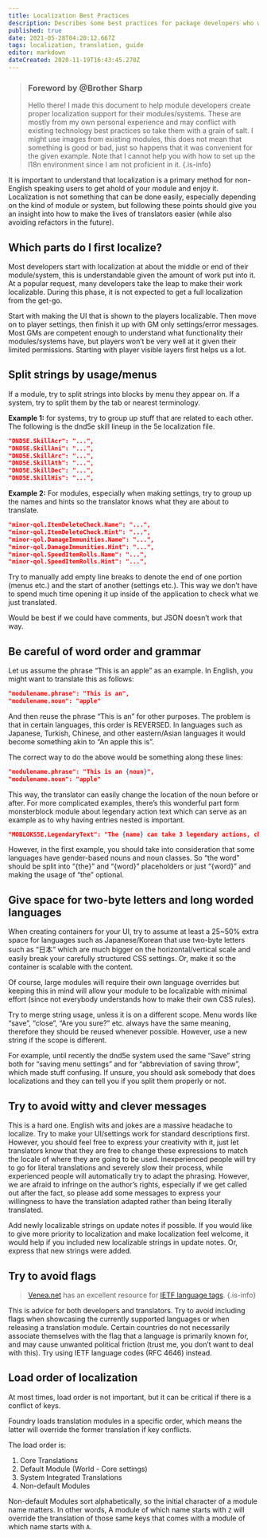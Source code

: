 ```yaml
---
title: Localization Best Practices
description: Describes some best practices for package developers who wish to enable their package to be translated.
published: true
date: 2021-05-28T04:20:12.667Z
tags: localization, translation, guide
editor: markdown
dateCreated: 2020-11-19T16:43:45.270Z
---
```


> ### Foreword by @Brother Sharp
> Hello there!
> I made this document to help module developers create proper localization support for their modules/systems. These are mostly from my own personal experience and may conflict with existing technology best practices so take them with a grain of salt. I might use images from existing modules, this does not mean that something is good or bad, just so happens that it was convenient for the given example. Note that I cannot help you with how to set up the l18n environment since I am not proficient in it.
{.is-info}

It is important to understand that localization is a primary method for non-English speaking users to get ahold of your module and enjoy it. Localization is not something that can be done easily, especially depending on the kind of module or system, but following these points should give you an insight into how to make the lives of translators easier (while also avoiding refactors in the future).

## Which parts do I first localize?
Most developers start with localization at about the middle or end of their module/system, this is understandable given the amount of work put into it. At a popular request, many developers take the leap to make their work localizable. During this phase, it is not expected to get a full localization from the get-go.

Start with making the UI that is shown to the players localizable. Then move on to player settings, then finish it up with GM only settings/error messages. Most GMs are competent enough to understand what functionality their modules/systems have, but players won’t be very well at it given their limited permissions. Starting with player visible layers first helps us a lot.

## Split strings by usage/menus
If a module, try to split strings into blocks by menu they appear on. If a system, try to split them by the tab or nearest terminology.

**Example 1:** for systems, try to group up stuff that are related to each other. The following is the dnd5e skill lineup in the 5e localization file.

```json
"DND5E.SkillAcr": "...",
"DND5E.SkillAni": "...",
"DND5E.SkillArc": "...",
"DND5E.SkillAth": "...",
"DND5E.SkillDec": "...",
"DND5E.SkillHis": "...",
```

**Example 2:** For modules, especially when making settings, try to group up the names and hints so the translator knows what they are about to translate.

```json
"minor-qol.ItemDeleteCheck.Name": "...",
"minor-qol.ItemDeleteCheck.Hint": "...",
"minor-qol.DamageImmunities.Name": "...",
"minor-qol.DamageImmunities.Hint": "...",
"minor-qol.SpeedItemRolls.Name": "...",
"minor-qol.SpeedItemRolls.Hint": "...",
```
Try to manually add empty line breaks to denote the end of one portion (menus etc.) and the start of another (settings etc.). This way we don’t have to spend much time opening it up inside of the application to check what we just translated.

Would be best if we could have comments, but JSON doesn’t work that way.

## Be careful of word order and grammar
Let us assume the phrase “This is an apple” as an example. In English, you might want to translate this as follows:

```json
"modulename.phrase": "This is an",
"modulename.noun": "apple"
```

And then reuse the phrase “This is an” for other purposes. The problem is that in certain languages, this order is REVERSED. In languages such as Japanese, Turkish, Chinese, and other eastern/Asian languages it would become something akin to “An apple this is”.

The correct way to do the above would be something along these lines:
```json
"modulename.phrase": "This is an {noun}",
"modulename.noun": "apple"
```

This way, the translator can easily change the location of the noun before or after. For more complicated examples, there’s this wonderful part form monsterblock module about legendary action text which can serve as an example as to why having entries nested is important.

```json
"MOBLOKS5E.LegendaryText": "The {name} can take 3 legendary actions, choosing from the options below. Only one legendary action option can be used at a time and only at the end of another creature's turn. The {name} regains spent legendary actions at the start of its turn."
```

However, in the first example, you should take into consideration that some languages have gender-based nouns and noun classes. So “the word” should be split into “{the}” and “{word}” placeholders or just “{word}” and making the usage of “the” optional.

## Give space for two-byte letters and long worded languages
When creating containers for your UI, try to assume at least a 25~50% extra space for languages such as Japanese/Korean that use two-byte letters such as “日本” which are much bigger on the horizontal/vertical scale and easily break your carefully structured CSS settings. Or, make it so the container is scalable with the content.

Of course, large modules will require their own language overrides but keeping this in mind will allow your module to be localizable with minimal effort (since not everybody understands how to make their own CSS rules).

Try to merge string usage, unless it is on a different scope. Menu words like “save”, “close”, “Are you sure?” etc. always have the same meaning, therefore they should be reused whenever possible. However, use a new string if the scope is different.

For example, until recently the dnd5e system used the same “Save” string both for “saving menu settings” and for “abbreviation of saving throw”, which made stuff confusing. If unsure, you should ask somebody that does localizations and they can tell you if you split them properly or not.

## Try to avoid witty and clever messages
This is a hard one. English wits and jokes are a massive headache to localize. Try to make your UI/settings work for standard descriptions first. However, you should feel free to express your creativity with it, just let translators know that they are free to change these expressions to match the locale of where they are going to be used. Inexperienced people will try to go for literal translations and severely slow their process, while experienced people will automatically try to adapt the phrasing. However, we are afraid to infringe on the author’s rights, especially if we get called out after the fact, so please add some messages to express your willingness to have the translation adapted rather than being literally translated.

Add newly localizable strings on update notes if possible. If you would like to give more priority to localization and make localization feel welcome, it would help if you included new localizable strings in update notes. Or, express that new strings were added.

## Try to avoid flags
> [Venea.net](https://www.venea.net/web/culture_code) has an excellent resource for [IETF language tags](https://en.wikipedia.org/wiki/IETF_language_tag).
{.is-info}

This is advice for both developers and translators. Try to avoid including flags when showcasing the currently supported languages or when releasing a translation module. Certain countries do not necessarily associate themselves with the flag that a language is primarily known for, and may cause unwanted political friction (trust me, you don’t want to deal with this). Try using IETF language codes (RFC 4646) instead.

## Load order of localization
At most times, load order is not important, but it can be critical if there is a conflict of keys.

Foundry loads translation modules in a specific order, which means the latter will override the former translation if key conflicts.

The load order is:
1. Core Translations
2. Default Module (World - Core settings)
3. System Integrated Translations
4. Non-default Modules

Non-default Modules sort alphabetically, so the initial character of a module name matters. In other words, A module of which name starts with `Z` will override the translation of those same keys that comes with a module of which name starts with `A`.
